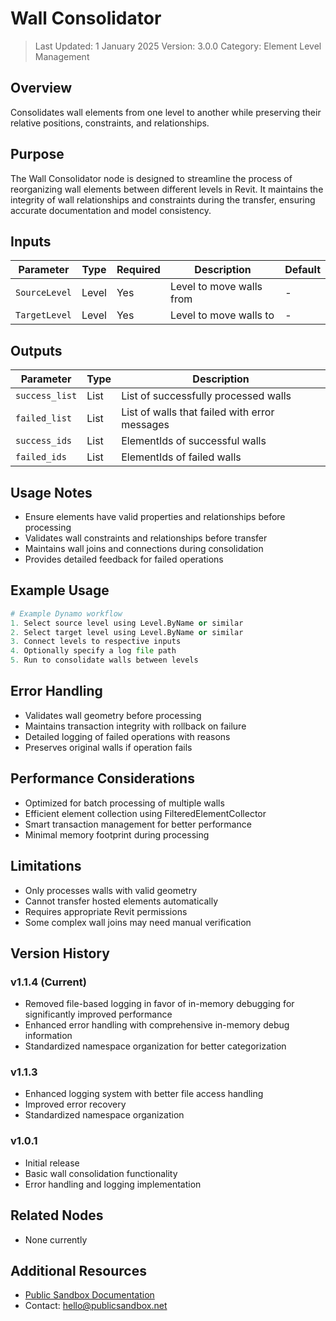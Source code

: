 # Wall Consolidator
> Last Updated: 1 January 2025
> Version: 3.0.0
> Category: Element Level Management

## Overview
Consolidates wall elements from one level to another while preserving their relative positions, constraints, and relationships.

## Purpose
The Wall Consolidator node is designed to streamline the process of reorganizing wall elements between different levels in Revit. It maintains the integrity of wall relationships and constraints during the transfer, ensuring accurate documentation and model consistency.

## Inputs
| Parameter | Type | Required | Description | Default |
|-----------|------|----------|-------------|---------|
| `SourceLevel` | Level | Yes | Level to move walls from | - |
| `TargetLevel` | Level | Yes | Level to move walls to | - |

## Outputs
| Parameter | Type | Description |
|-----------|------|-------------|
| `success_list` | List<Wall> | List of successfully processed walls |
| `failed_list` | List<string> | List of walls that failed with error messages |
| `success_ids` | List<ElementId> | ElementIds of successful walls |
| `failed_ids` | List<ElementId> | ElementIds of failed walls |

## Usage Notes
- Ensure elements have valid properties and relationships before processing
- Validates wall constraints and relationships before transfer
- Maintains wall joins and connections during consolidation
- Provides detailed feedback for failed operations

## Example Usage
```python
# Example Dynamo workflow
1. Select source level using Level.ByName or similar
2. Select target level using Level.ByName or similar
3. Connect levels to respective inputs
4. Optionally specify a log file path
5. Run to consolidate walls between levels
```

## Error Handling
- Validates wall geometry before processing
- Maintains transaction integrity with rollback on failure
- Detailed logging of failed operations with reasons
- Preserves original walls if operation fails

## Performance Considerations
- Optimized for batch processing of multiple walls
- Efficient element collection using FilteredElementCollector
- Smart transaction management for better performance
- Minimal memory footprint during processing

## Limitations
- Only processes walls with valid geometry
- Cannot transfer hosted elements automatically
- Requires appropriate Revit permissions
- Some complex wall joins may need manual verification

## Version History
### v1.1.4 (Current)
- Removed file-based logging in favor of in-memory debugging for significantly improved performance
- Enhanced error handling with comprehensive in-memory debug information
- Standardized namespace organization for better categorization

### v1.1.3
- Enhanced logging system with better file access handling
- Improved error recovery
- Standardized namespace organization

### v1.0.1
- Initial release
- Basic wall consolidation functionality
- Error handling and logging implementation

## Related Nodes
- None currently

## Additional Resources
- [Public Sandbox Documentation](https://publicsandbox.net)
- Contact: hello@publicsandbox.net 